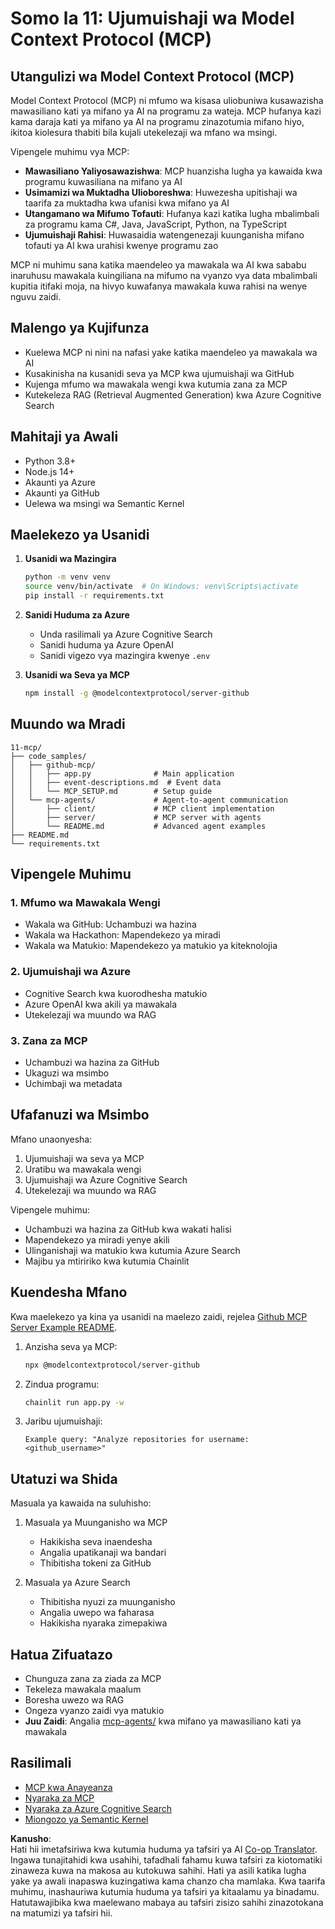 <!--
CO_OP_TRANSLATOR_METADATA:
{
  "original_hash": "e255edb8423b34b4bba20263ef38f208",
  "translation_date": "2025-07-24T08:54:20+00:00",
  "source_file": "11-mcp/README.md",
  "language_code": "sw"
}
-->
# Somo la 11: Ujumuishaji wa Model Context Protocol (MCP)

## Utangulizi wa Model Context Protocol (MCP)

Model Context Protocol (MCP) ni mfumo wa kisasa uliobuniwa kusawazisha mawasiliano kati ya mifano ya AI na programu za wateja. MCP hufanya kazi kama daraja kati ya mifano ya AI na programu zinazotumia mifano hiyo, ikitoa kiolesura thabiti bila kujali utekelezaji wa mfano wa msingi.

Vipengele muhimu vya MCP:

- **Mawasiliano Yaliyosawazishwa**: MCP huanzisha lugha ya kawaida kwa programu kuwasiliana na mifano ya AI  
- **Usimamizi wa Muktadha Ulioboreshwa**: Huwezesha upitishaji wa taarifa za muktadha kwa ufanisi kwa mifano ya AI  
- **Utangamano wa Mifumo Tofauti**: Hufanya kazi katika lugha mbalimbali za programu kama C#, Java, JavaScript, Python, na TypeScript  
- **Ujumuishaji Rahisi**: Huwasaidia watengenezaji kuunganisha mifano tofauti ya AI kwa urahisi kwenye programu zao  

MCP ni muhimu sana katika maendeleo ya mawakala wa AI kwa sababu inaruhusu mawakala kuingiliana na mifumo na vyanzo vya data mbalimbali kupitia itifaki moja, na hivyo kuwafanya mawakala kuwa rahisi na wenye nguvu zaidi.

## Malengo ya Kujifunza
- Kuelewa MCP ni nini na nafasi yake katika maendeleo ya mawakala wa AI  
- Kusakinisha na kusanidi seva ya MCP kwa ujumuishaji wa GitHub  
- Kujenga mfumo wa mawakala wengi kwa kutumia zana za MCP  
- Kutekeleza RAG (Retrieval Augmented Generation) kwa Azure Cognitive Search  

## Mahitaji ya Awali
- Python 3.8+  
- Node.js 14+  
- Akaunti ya Azure  
- Akaunti ya GitHub  
- Uelewa wa msingi wa Semantic Kernel  

## Maelekezo ya Usanidi

1. **Usanidi wa Mazingira**  
   ```bash
   python -m venv venv
   source venv/bin/activate  # On Windows: venv\Scripts\activate
   pip install -r requirements.txt
   ```

2. **Sanidi Huduma za Azure**  
   - Unda rasilimali ya Azure Cognitive Search  
   - Sanidi huduma ya Azure OpenAI  
   - Sanidi vigezo vya mazingira kwenye `.env`  

3. **Usanidi wa Seva ya MCP**  
   ```bash
   npm install -g @modelcontextprotocol/server-github
   ```

## Muundo wa Mradi

```
11-mcp/
├── code_samples/
│   ├── github-mcp/
│   │   ├── app.py              # Main application
│   │   ├── event-descriptions.md  # Event data
│   │   └── MCP_SETUP.md        # Setup guide
│   └── mcp-agents/             # Agent-to-agent communication
│       ├── client/             # MCP client implementation
│       ├── server/             # MCP server with agents
│       └── README.md           # Advanced agent examples
├── README.md
└── requirements.txt
```

## Vipengele Muhimu

### 1. Mfumo wa Mawakala Wengi  
- Wakala wa GitHub: Uchambuzi wa hazina  
- Wakala wa Hackathon: Mapendekezo ya miradi  
- Wakala wa Matukio: Mapendekezo ya matukio ya kiteknolojia  

### 2. Ujumuishaji wa Azure  
- Cognitive Search kwa kuorodhesha matukio  
- Azure OpenAI kwa akili ya mawakala  
- Utekelezaji wa muundo wa RAG  

### 3. Zana za MCP  
- Uchambuzi wa hazina za GitHub  
- Ukaguzi wa msimbo  
- Uchimbaji wa metadata  

## Ufafanuzi wa Msimbo

Mfano unaonyesha:  
1. Ujumuishaji wa seva ya MCP  
2. Uratibu wa mawakala wengi  
3. Ujumuishaji wa Azure Cognitive Search  
4. Utekelezaji wa muundo wa RAG  

Vipengele muhimu:  
- Uchambuzi wa hazina za GitHub kwa wakati halisi  
- Mapendekezo ya miradi yenye akili  
- Ulinganishaji wa matukio kwa kutumia Azure Search  
- Majibu ya mtiririko kwa kutumia Chainlit  

## Kuendesha Mfano

Kwa maelekezo ya kina ya usanidi na maelezo zaidi, rejelea [Github MCP Server Example README](./code_samples/github-mcp/README.md).

1. Anzisha seva ya MCP:  
   ```bash
   npx @modelcontextprotocol/server-github
   ```

2. Zindua programu:  
   ```bash
   chainlit run app.py -w
   ```

3. Jaribu ujumuishaji:  
   ```
   Example query: "Analyze repositories for username: <github_username>"
   ```

## Utatuzi wa Shida

Masuala ya kawaida na suluhisho:  
1. Masuala ya Muunganisho wa MCP  
   - Hakikisha seva inaendesha  
   - Angalia upatikanaji wa bandari  
   - Thibitisha tokeni za GitHub  

2. Masuala ya Azure Search  
   - Thibitisha nyuzi za muunganisho  
   - Angalia uwepo wa faharasa  
   - Hakikisha nyaraka zimepakiwa  

## Hatua Zifuatazo
- Chunguza zana za ziada za MCP  
- Tekeleza mawakala maalum  
- Boresha uwezo wa RAG  
- Ongeza vyanzo zaidi vya matukio  
- **Juu Zaidi**: Angalia [mcp-agents/](../../../11-mcp/code_samples/mcp-agents) kwa mifano ya mawasiliano kati ya mawakala  

## Rasilimali
- [MCP kwa Anayeanza](https://aka.ms/mcp-for-beginners)  
- [Nyaraka za MCP](https://github.com/microsoft/semantic-kernel/tree/main/python/semantic-kernel/semantic_kernel/connectors/mcp)  
- [Nyaraka za Azure Cognitive Search](https://learn.microsoft.com/azure/search/)  
- [Miongozo ya Semantic Kernel](https://learn.microsoft.com/semantic-kernel/)  

**Kanusho**:  
Hati hii imetafsiriwa kwa kutumia huduma ya tafsiri ya AI [Co-op Translator](https://github.com/Azure/co-op-translator). Ingawa tunajitahidi kwa usahihi, tafadhali fahamu kuwa tafsiri za kiotomatiki zinaweza kuwa na makosa au kutokuwa sahihi. Hati ya asili katika lugha yake ya awali inapaswa kuzingatiwa kama chanzo cha mamlaka. Kwa taarifa muhimu, inashauriwa kutumia huduma ya tafsiri ya kitaalamu ya binadamu. Hatutawajibika kwa maelewano mabaya au tafsiri zisizo sahihi zinazotokana na matumizi ya tafsiri hii.